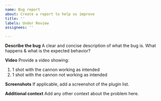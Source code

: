 ```yaml
---
name: Bug report
about: Create a report to help us improve
title: ''
labels: Under Review
assignees: ''

---
```


**Describe the bug**
A clear and concise description of what the bug is.
What happens & what is the expected behavior?

**Video**
Provide a video showing:
1. 1 shot with the cannon working as intended
2. 1 shot with the cannon not working as intended

**Screenshots**
If applicable, add a screenshot of the plugin list.

**Additional context**
Add any other context about the problem here.
